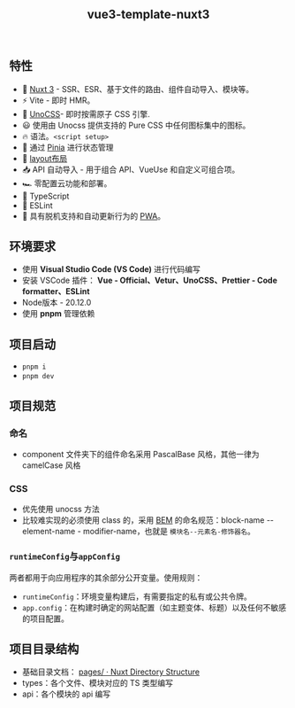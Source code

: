 <h2 align="center">
vue3-template-nuxt3
</h2><br>

## 特性

- 💚 [Nuxt 3](https://nuxt.com/) - SSR、ESR、基于文件的路由、组件自动导入、模块等。
- ⚡️ Vite - 即时 HMR。
- 🎨 [UnoCSS](https://unocss.dev/)- 即时按需原子 CSS 引擎.
- 😃 使用由 Unocss 提供支持的 Pure CSS 中任何图标集中的图标。
- 🔥 语法。`<script setup>`
- 🍍 通过 [Pinia](https://pinia.vuejs.org/zh/) 进行状态管理
- 📑 [ layout布局](https://nuxt.com/docs/guide/directory-structure/layouts)
- 📥 API 自动导入 - 用于组合 API、VueUse 和自定义可组合项。
- 🏎 零配置云功能和部署。
- 🦾 TypeScript
- 🦾 ESLint
- 📲 具有脱机支持和自动更新行为的 [PWA](https://github.com/vite-pwa/nuxt)。

## 环境要求

- 使用 **Visual Studio Code (VS Code)** 进行代码编写
- 安装 VSCode 插件： **Vue - Official、Vetur、UnoCSS、Prettier - Code formatter、ESLint**
- Node版本 - 20.12.0
- 使用 **pnpm** 管理依赖

## 项目启动

- `pnpm i`
- `pnpm dev`

## 项目规范

### 命名

- component 文件夹下的组件命名采用 PascalBase 风格，其他一律为 camelCase 风格

### CSS

- 优先使用 unocss 方法
- 比较难实现的必须使用 class 的，采用 [BEM](https://gitee.com/link?target=http%3A%2F%2Fgetbem.com%2F) 的命名规范：block-name -- element-name - modifier-name，也就是 `模块名--元素名-修饰器名`。

### `runtimeConfig`与`appConfig`

两者都用于向应用程序的其余部分公开变量。使用规则：

- `runtimeConfig`：环境变量构建后，有需要指定的私有或公共令牌。
- `app.config`：在构建时确定的网站配置（如主题变体、标题）以及任何不敏感的项目配置。

## 项目目录结构

- 基础目录文档： [pages/ · Nuxt Directory Structure](https://nuxt.com/docs/guide/directory-structure/pages)
- types：各个文件、模块对应的 TS 类型编写
- api：各个模块的 api 编写

